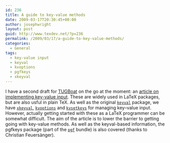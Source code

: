 ```yaml
---
id: 236
title: A guide to key-value methods
date: 2009-03-17T20:30:45+00:00
author: josephwright
layout: post
guid: http://www.texdev.net/?p=236
permalink: /2009/03/17/a-guide-to-key-value-methods/
categories:
  - General
tags:
  - key-value input
  - keyval
  - kvoptions
  - pgfkeys
  - xkeyval
---
```

I have a second draft for [TUGBoat](http://www.tug.org/tugboat/) on the go at the moment: an [article on implementing key-value input](http://www.texdev.net/wp-content/uploads/2009/03/keyval.pdf). These are widely used in LaTeX packages, but are also usful in plain TeX. As well as the original [`keyval`](https://ctan.org/pkg/keyval) package, we have [`xkeyval`](https://ctan.org/pkg/xkeyval), [`kvoptions`](https://ctan.org/pkg/kvoptions) and [`kvsetkeys`](https://ctan.org/pkg/kvsetkeys) for managing key–value input. However, actually getting started with these as a LaTeX programmer can be somewhat difficult. The aim of the article is to lower the barrier to getting going with key-value methods. As well as the keyval-based information, the pgfkeys package (part of the [`pgf`](https://ctan.org/pkg/pgf) bundle) is also covered (thanks to Christian Feuersänger).
